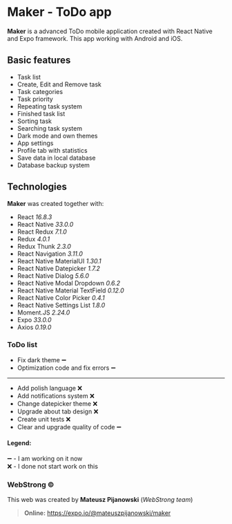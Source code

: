 # Maker - ToDo app

**Maker** is a advanced ToDo mobile application created with React Native and Expo framework. 
This app working with Android and iOS. 

## Basic features  
  
- Task list
- Create, Edit and Remove task
- Task categories
- Task priority
- Repeating task system
- Finished task list
- Sorting task
- Searching task system
- Dark mode and own themes
- App settings
- Profile tab with statistics
- Save data in local database
- Database backup system

## Technologies  
**Maker** was created together with:  
  
- React <i>16.8.3</i>
- React Native <i>33.0.0</i>
- React Redux <i>7.1.0</i>  
- Redux <i>4.0.1</i>  
- Redux Thunk <i>2.3.0</i>  
- React Navigation <i>3.11.0</i>  
- React Native MaterialUI <i>1.30.1</i>  
- React Native Datepicker <i>1.7.2</i>  
- React Native Dialog <i>5.6.0</i>  
- React Native Modal Dropdown <i>0.6.2</i>  
- React Native Material TextField <i>0.12.0</i>  
- React Native Color Picker <i>0.4.1</i>  
- React Native Settings List <i>1.8.0</i>  
- Moment.JS <i>2.24.0</i>
- Expo <i>33.0.0</i>
- Axios <i>0.19.0</i>

### ToDo list

* Fix dark theme :heavy_minus_sign:
* Optimization code and fix errors :heavy_minus_sign:
- - - -
* Add polish language :x:
* Add notifications system :x:
* Change datepicker theme :x:
* Upgrade about tab design :x:
* Create unit tests :x:
* Clear and upgrade quality of code :heavy_minus_sign:

#### Legend:
:heavy_minus_sign: - I am working on it now \
:x: - I done not start work on this

### WebStrong &copy;  
  
This web was created by **Mateusz Pijanowski** (<i>WebStrong team</i>) <br />
> **Online:** https://expo.io/@mateuszpijanowski/maker
